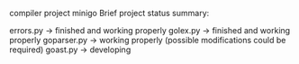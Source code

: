 compiler project minigo
Brief project status summary:

errors.py -> finished and working properly
golex.py -> finished and working properly
goparser.py -> working properly (possible modifications could be required)
goast.py -> developing
